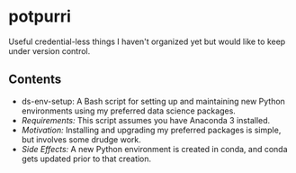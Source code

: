 # potpurri
Useful credential-less things I haven't organized yet but would like to keep under version control.

## Contents

* ds-env-setup: A Bash script for setting up and maintaining new Python environments using my preferred data science packages.
 * *Requirements:* This script assumes you have Anaconda 3 installed.
 * *Motivation:* Installing and upgrading my preferred packages is simple, but involves some drudge work.
 * *Side Effects:* A new Python environment is created in conda, and conda gets updated prior to that creation.
